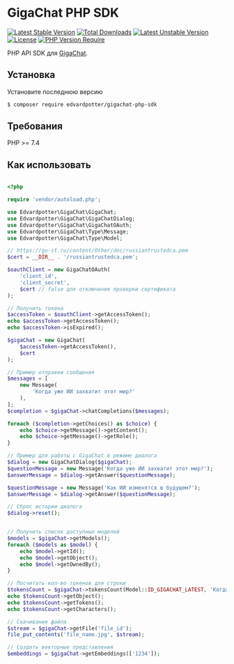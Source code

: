 # GigaChat PHP SDK

[![Latest Stable Version](https://poser.pugx.org/edvardpotter/gigachat-php-sdk/v?style=for-the-badge)](https://packagist.org/packages/edvardpotter/gigachat-php-sdk) [![Total Downloads](https://poser.pugx.org/edvardpotter/gigachat-php-sdk/downloads?style=for-the-badge)](https://packagist.org/packages/edvardpotter/gigachat-php-sdk) [![Latest Unstable Version](https://poser.pugx.org/edvardpotter/gigachat-php-sdk/v/unstable?style=for-the-badge)](https://packagist.org/packages/edvardpotter/gigachat-php-sdk) [![License](https://poser.pugx.org/edvardpotter/gigachat-php-sdk/license?style=for-the-badge)](https://packagist.org/packages/edvardpotter/gigachat-php-sdk) [![PHP Version Require](https://poser.pugx.org/edvardpotter/gigachat-php-sdk/require/php?style=for-the-badge)](https://packagist.org/packages/edvardpotter/gigachat-php-sdk)

PHP API SDK для [GigaChat](https://developers.sber.ru/docs/ru/gigachat/overview/).

## Установка

Установите последнюю версию

```bash
$ composer require edvardpotter/gigachat-php-sdk
```

## Требования

PHP >= 7.4

## Как использовать

```php

<?php

require 'vendor/autoload.php';

use Edvardpotter\GigaChat\GigaChat;
use Edvardpotter\GigaChat\GigaChatDialog;
use Edvardpotter\GigaChat\GigaChatOAuth;
use Edvardpotter\GigaChat\Type\Message;
use Edvardpotter\GigaChat\Type\Model;

// https://gu-st.ru/content/Other/doc/russiantrustedca.pem
$cert = __DIR__ . '/russiantrustedca.pem';

$oauthClient = new GigaChatOAuth(
    'client_id',
    'client_secret',
    $cert // false для отключения проверки сертификата
);

// Получить токена
$accessToken = $oauthClient->getAccessToken();
echo $accessToken->getAccessToken();
echo $accessToken->isExpired();

$gigaChat = new GigaChat(
    $accessToken->getAccessToken(),
    $cert
);

// Пример отправки сообщения
$messages = [
    new Message(
        'Когда уже ИИ захватит этот мир?'
    ),
];
$completion = $gigaChat->chatCompletions($messages);

foreach ($completion->getChoices() as $choice) {
    echo $choice->getMessage()->getContent();
    echo $choice->getMessage()->getRole();
}

// Пример для работы с GigaChat в режиме диалога
$dialog = new GigaChatDialog($gigaChat);
$questionMessage = new Message('Когда уже ИИ захватит этот мир?');
$answerMessage = $dialog->getAnswer($questionMessage);

$questionMessage = new Message('Как ИИ изменятся в будущем?');
$answerMessage = $dialog->getAnswer($questionMessage);

// Сброс истории диалога
$dialog->reset();


// Получить список доступных моделей
$models = $gigaChat->getModels();
foreach ($models as $model) {
    echo $model->getId();
    echo $model->getObject();
    echo $model->getOwnedBy();
}

// Посчитать кол-во токенов для строки
$tokensCount = $gigaChat->tokensCount(Model::ID_GIGACHAT_LATEST, 'Когда уже ИИ захватит этот мир?');
echo $tokensCount->getObject();
echo $tokensCount->getTokens();
echo $tokensCount->getCharacters();

// Скачивание файла
$stream = $gigaChat->getFile('file_id');
file_put_contents('file_name.jpg', $stream);

// Создать векторные представления
$embeddings = $gigaChat->getEmbeddings(['1234']);

```

